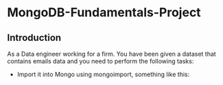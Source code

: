 # MongoDB-Fundamentals-Project

## Introduction
As a Data engineer working for a firm. You have been given a dataset that contains emails data
and you need to perform the following tasks:

- Import it into Mongo using mongoimport, something like this:
